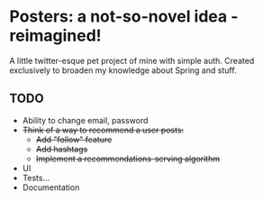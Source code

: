 # Posters: a not-so-novel idea - reimagined!

A little twitter-esque pet project of mine with simple auth. Created exclusively to broaden my knowledge about Spring and stuff.

## TODO

- Ability to change email, password
- ~~Think of a way to recommend a user posts:~~
  - ~~Add "follow" feature~~
  - ~~Add hashtags~~
  - ~~Implement a recommendations-serving algorithm~~
- UI
- Tests...
- Documentation
